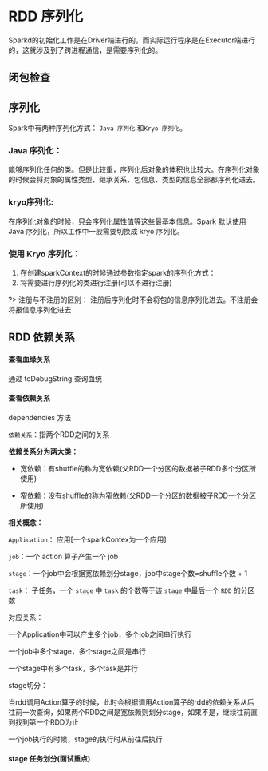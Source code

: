 # RDD 序列化

Sparkd的初始化工作是在Driver端进行的，而实际运行程序是在Executor端进行的，这就涉及到了跨进程通信，是需要序列化的。

## 闭包检查



## 序列化

Spark中有两种序列化方式： `Java 序列化` 和`Kryo 序列化`。 

### Java 序列化：

能够序列化任何的类。但是比较重，序列化后对象的体积也比较大。在序列化对象的时候会将对象的属性类型、继承关系、包信息、类型的信息全部都序列化进去。

### kryo序列化:

在序列化对象的时候，只会序列化属性值等这些最基本信息。Spark 默认使用 Java 序列化，所以工作中一般需要切换成 kryo 序列化。

### 使用 Kryo 序列化：

1. 在创建sparkContext的时候通过参数指定spark的序列化方式：
2. 将需要进行序列化的类进行注册(可以不进行注册)

?> 注册与不注册的区别： 注册后序列化时不会将包的信息序列化进去。不注册会将报信息序列化进去



## RDD 依赖关系

#### 查看血缘关系

通过 toDebugString 查询血统



#### 查看依赖关系

dependencies 方法

`依赖关系`：指两个RDD之间的关系



**依赖关系分为两大类：**

- 宽依赖：有shuffle的称为宽依赖(父RDD一个分区的数据被子RDD多个分区所使用)

- 窄依赖：没有shuffle的称为窄依赖(父RDD一个分区的数据被子RDD一个分区所使用)





**相关概念：**

`Application`： 应用[一个sparkContex为一个应用]

`job`：一个 action 算子产生一个 job　

`stage`：一个job中会根据宽依赖划分stage，job中stage个数=shuffle个数 + 1

`task`： 子任务，一个 `stage` 中 `task` 的个数等于该 `stage` 中最后一个 `RDD` 的分区数



对应关系：

一个Application中可以产生多个job，多个job之间串行执行

一个job中多个stage，多个stage之间是串行

一个stage中有多个task，多个task是并行



stage切分：

当rdd调用Action算子的时候，此时会根据调用Action算子的rdd的依赖关系从后往前一次查询，如果两个RDD之间是宽依赖则划分stage，如果不是，继续往前直到找到第一个RDD为止

一个job执行的时候，stage的执行时从前往后执行





#### stage 任务划分(面试重点)